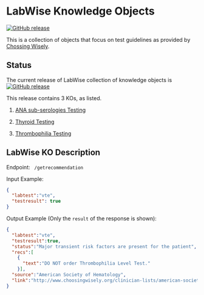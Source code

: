 # LabWise Knowledge Objects
[![GitHub release](https://img.shields.io/github/release/kgrid-objects/labwise.svg)](https://github.com/kgrid-objects/labwise/releases/)


This is a collection of objects that focus on test guidelines as provided by [Chossing Wisely](http://www.choosingwisely.org).


## Status
The current release of LabWise collection of knowledge objects is [![GitHub release](https://img.shields.io/github/release/kgrid-objects/labwise.svg)](https://github.com/kgrid-objects/labwise/releases/)

This release contains 3 KOs, as listed.

1. [ANA sub-serologies Testing](https://library.kgrid.org/#/object/99999%2Ffk4b85k02x%2Fv0.0.2)

1. [Thyroid Testing](https://library.kgrid.org/#/object/99999%2Ffk4g168s5p%2Fv0.0.2)

1. [Thrombophilia Testing](https://library.kgrid.org/#/object/99999%2Ffk4fj2rv22%2Fv0.0.2)

## LabWise KO Description

  Endpoint:       ` /getrecommendation`

  Input Example:
  ```json
  {
    "labtest":"vte",
    "testresult": true
  }
  ```

  Output Example (Only the `result` of the response is shown):
  ```json
  {
    "labtest":"vte",
    "testresult":true,
    "status":"Major transient risk factors are present for the patient",
    "recs":[
      {
        "text":"DO NOT order Thrombophilia Level Test."
      }],
    "source":"American Society of Hematology",
    "link":"http://www.choosingwisely.org/clinician-lists/american-society-hematology-testing-for-thrombophilia-in-adults/"
  }
  ```

